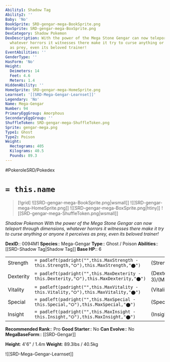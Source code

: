 ```yaml
---
Ability1: Shadow Tag
Ability2: ''
Baby: 'No'
BookSprite: SRD-gengar-mega-BookSprite.png
BoxSprite: SRD-gengar-mega-BoxSprite.png
DexCategory: Shadow Pokemon
DexDescription: With the power of the Mega Stone Gengar can now teleport through dimensions,
  whatever horrors it witnesses there make it try to curse anything or anyone it perceives
  as prey, even its beloved trainer!
EventAbilities: ''
GenderType: ''
HasForm: 'No'
Height:
  Deimeters: 14
  Feet: 4.6
  Meters: 1.4
HiddenAbility: ''
HomeSprite: SRD-gengar-mega-HomeSprite.png
Learnset: '[[SRD-Mega-Gengar-Learnset]]'
Legendary: 'No'
Name: Mega-Gengar
Number: 94
PrimaryEggGroup: Amorphous
SecondaryEggGroup: ''
ShuffleToken: SRD-gengar-mega-ShuffleToken.png
Sprite: gengar-mega.png
Type1: Ghost
Type2: Poison
Weight:
  Hectograms: 405
  Kilograms: 40.5
  Pounds: 89.3
---
```


#PokeroleSRD/Pokedex

# `= this.name`

> [!grid]
> ![[SRD-gengar-mega-BookSprite.png|wsmall]]
> ![[SRD-gengar-mega-HomeSprite.png]]
> ![[SRD-gengar-mega-BoxSprite.png|htiny]]
> ![[SRD-gengar-mega-ShuffleToken.png|wsmall]]


*Shadow Pokemon*
*With the power of the Mega Stone Gengar can now teleport through dimensions, whatever horrors it witnesses there make it try to curse anything or anyone it perceives as prey, even its beloved trainer!*

**DexID**:: 0094M1
**Species**:: Mega-Gengar
**Type**:: Ghost / Poison
**Abilities**:: [[SRD-Shadow Tag|Shadow Tag]]
**Base HP**:: 6

|           |                                                                                        |                                          |
| --------- | -------------------------------------------------------------------------------------- | ---------------------------------------- |
| Strength  | `= padleft(padright("",this.MaxStrength - this.Strength,"⭘"),this.MaxStrength,"⬤")`    | (Strength::2)/(MaxStrength::4)   |
| Dexterity | `= padleft(padright("",this.MaxDexterity - this.Dexterity,"⭘"),this.MaxDexterity,"⬤")` | (Dexterity:: 3)/(MaxDexterity::7) |
| Vitality  | `= padleft(padright("",this.MaxVitality - this.Vitality,"⭘"),this.MaxVitality,"⬤")`    | (Vitality::2)/(MaxVitality::5)   |
| Special   | `= padleft(padright("",this.MaxSpecial - this.Special,"⭘"),this.MaxSpecial,"⬤")`       | (Special::3)/(MaxSpecial::9)     |
| Insight   | `= padleft(padright("",this.MaxInsight - this.Insight,"⭘"),this.MaxInsight,"⬤")`       | (Insight::3)/(MaxInsight::6)     |


**Recommended Rank**:: Pro
**Good Starter**:: No
**Can Evolve**:: No
**MegaBaseForm**:: [[SRD-Gengar]]

**Height**: 4'6" / 1.4m
**Weight**: 89.3lbs / 40.5kg

![[SRD-Mega-Gengar-Learnset]]